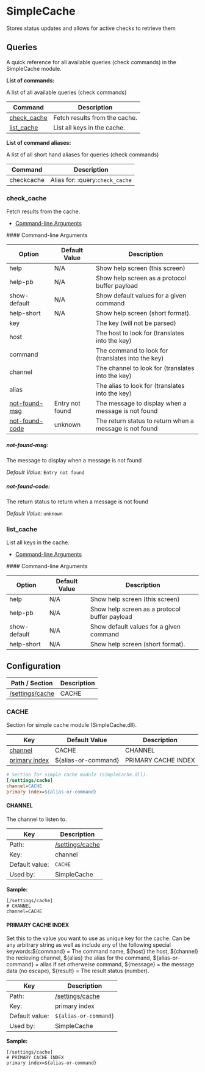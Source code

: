 # SimpleCache

Stores status updates and allows for active checks to retrieve them




## Queries

A quick reference for all available queries (check commands) in the SimpleCache module.

**List of commands:**

A list of all available queries (check commands)

| Command                     | Description                   |
|-----------------------------|-------------------------------|
| [check_cache](#check_cache) | Fetch results from the cache. |
| [list_cache](#list_cache)   | List all keys in the cache.   |


**List of command aliases:**

A list of all short hand aliases for queries (check commands)


| Command    | Description                     |
|------------|---------------------------------|
| checkcache | Alias for: :query:`check_cache` |


### check_cache

Fetch results from the cache.


* [Command-line Arguments](#check_cache_options)





<a name="check_cache_help"/>
<a name="check_cache_help-pb"/>
<a name="check_cache_show-default"/>
<a name="check_cache_help-short"/>
<a name="check_cache_key"/>
<a name="check_cache_host"/>
<a name="check_cache_command"/>
<a name="check_cache_channel"/>
<a name="check_cache_alias"/>
<a name="check_cache_options"/>
#### Command-line Arguments


| Option                                        | Default Value   | Description                                             |
|-----------------------------------------------|-----------------|---------------------------------------------------------|
| help                                          | N/A             | Show help screen (this screen)                          |
| help-pb                                       | N/A             | Show help screen as a protocol buffer payload           |
| show-default                                  | N/A             | Show default values for a given command                 |
| help-short                                    | N/A             | Show help screen (short format).                        |
| key                                           |                 | The key (will not be parsed)                            |
| host                                          |                 | The host to look for (translates into the key)          |
| command                                       |                 | The command to look for (translates into the key)       |
| channel                                       |                 | The channel to look for (translates into the key)       |
| alias                                         |                 | The alias to look for (translates into the key)         |
| [not-found-msg](#check_cache_not-found-msg)   | Entry not found | The message to display when a message is not found      |
| [not-found-code](#check_cache_not-found-code) | unknown         | The return status to return when a message is not found |



<h5 id="check_cache_not-found-msg">not-found-msg:</h5>

The message to display when a message is not found

*Default Value:* `Entry not found`

<h5 id="check_cache_not-found-code">not-found-code:</h5>

The return status to return when a message is not found

*Default Value:* `unknown`


### list_cache

List all keys in the cache.


* [Command-line Arguments](#list_cache_options)





<a name="list_cache_help"/>
<a name="list_cache_help-pb"/>
<a name="list_cache_show-default"/>
<a name="list_cache_help-short"/>
<a name="list_cache_options"/>
#### Command-line Arguments


| Option       | Default Value | Description                                   |
|--------------|---------------|-----------------------------------------------|
| help         | N/A           | Show help screen (this screen)                |
| help-pb      | N/A           | Show help screen as a protocol buffer payload |
| show-default | N/A           | Show default values for a given command       |
| help-short   | N/A           | Show help screen (short format).              |






## Configuration



| Path / Section            | Description |
|---------------------------|-------------|
| [/settings/cache](#cache) | CACHE       |



### CACHE <a id="/settings/cache"/>

Section for simple cache module (SimpleCache.dll).




| Key                                   | Default Value       | Description         |
|---------------------------------------|---------------------|---------------------|
| [channel](#channel)                   | CACHE               | CHANNEL             |
| [primary index](#primary-cache-index) | ${alias-or-command} | PRIMARY CACHE INDEX |



```ini
# Section for simple cache module (SimpleCache.dll).
[/settings/cache]
channel=CACHE
primary index=${alias-or-command}

```





#### CHANNEL <a id="/settings/cache/channel"></a>

The channel to listen to.





| Key            | Description                         |
|----------------|-------------------------------------|
| Path:          | [/settings/cache](#/settings/cache) |
| Key:           | channel                             |
| Default value: | `CACHE`                             |
| Used by:       | SimpleCache                         |


**Sample:**

```
[/settings/cache]
# CHANNEL
channel=CACHE
```



#### PRIMARY CACHE INDEX <a id="/settings/cache/primary index"></a>

Set this to the value you want to use as unique key for the cache.
Can be any arbitrary string as well as include any of the following special keywords:${command} = The command name, ${host} the host, ${channel} the recieving channel, ${alias} the alias for the command, ${alias-or-command} = alias if set otherweise command, ${message} = the message data (no escape), ${result} = The result status (number).





| Key            | Description                         |
|----------------|-------------------------------------|
| Path:          | [/settings/cache](#/settings/cache) |
| Key:           | primary index                       |
| Default value: | `${alias-or-command}`               |
| Used by:       | SimpleCache                         |


**Sample:**

```
[/settings/cache]
# PRIMARY CACHE INDEX
primary index=${alias-or-command}
```


